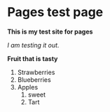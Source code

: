 # Pages test page

**This is my test site for pages**

*I am testing it out.*

**Fruit that is tasty**
1. Strawberries
1. Blueberries
1. Apples
    1. sweet
    1. Tart
